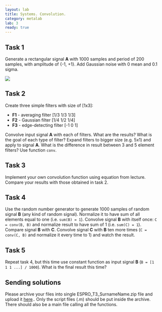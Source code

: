 ```yaml
---
layout: lab
title: Systems. Convolution.
category: metalab
lab: 3
ready: true
---
```


## Task 1

Generate a rectangular signal **A** with 1000 samples and period of 200 samples, with amplitude of 
{-1, +1}. Add Gaussian noise with 0 mean and 0.1 sigma. 

![]({{site.baseurl}}/public/2_fn.png)

## Task 2

Create three simple filters with size of [1x3]:

* **F1** - averaging filter [1/3 1/3 1/3]
* **F2** - Gaussian filter [1/4 1/2 1/4]
* **F3** - edge-detecting filter [-1 0 1]

Convolve input signal **A** with each of filters. What are the results? 
What is the goal of each type of filter? Expand filters to bigger size (e.g. 5x1) 
and apply to signal **A**. What is the difference in result between 3 and 5 element filters? 
Use function `conv`.

## Task 3

Implement your own convolution function using equation from lecture. 
Compare your results with those obtained in task 2. 

## Task 4

Use the random number generator to generate 1000 samples of random signal **B**
(any kind of random signal). Normalize it to have sum of all elements equal 
to one (i.e. `sum(B) = 1`). Convolve signal **B** with itself once: `C = conv(B, B)`
and normalize result to have sum of 1 (i.e. `sum(C) = 1`). Compare signal 
**B** with **C**. Convolve signal **C** with **B** ten more times (`C = conv(C, B)` 
and normalize it every time to 1) and watch the result. 

## Task 5

Repeat task 4, but this time use constant function as input signal **B** (`B = [1 1 1 ...] / 1000`). 
What is the final result this time? 

## Sending solutions

Please archive your files into single ESPRO_T3_SurnameName.zip file and upload it [here](https://cloud.robotyka.ia.pw.edu.pl/index.php/s/CxWkQ923mnCjWrb).. Only the script files (.m) should be put inside the archive. There should also be a main file calling all the functions.
